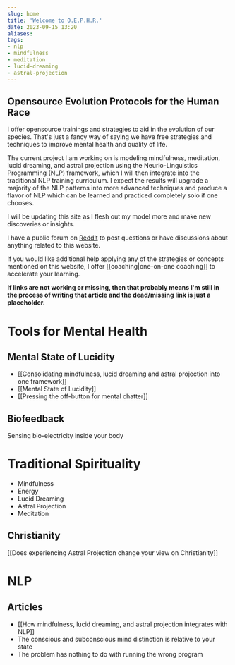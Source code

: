 ```yaml
---
slug: home
title: 'Welcome to O.E.P.H.R.'
date: 2023-09-15 13:20
aliases: 
tags: 
- nlp
- mindfulness
- meditation
- lucid-dreaming
- astral-projection
---
```

## Opensource Evolution Protocols for the Human Race

I offer opensource trainings and strategies to aid in the evolution of our species. That's just a fancy way of saying we have free strategies and techniques to improve mental health and quality of life.

The current project I am working on is modeling mindfulness, meditation, lucid dreaming, and astral projection using the Neurlo-Linguistics Programming (NLP) framework, which I will then integrate into the traditional NLP training curriculum. I expect the results will upgrade a majority of the NLP patterns into more advanced techniques and produce a flavor of NLP which can be learned and practiced completely solo if one chooses. 

I will be updating this site as I flesh out my model more and make new discoveries or insights. 

I have a public forum on [Reddit](https://www.reddit.com/r/oephr/) to post questions or have discussions about anything related to this website.

If you would like additional help applying any of the strategies or concepts mentioned on this website, I offer [[coaching|one-on-one coaching]] to accelerate your learning.

**If links are not working or missing, then that probably means I'm still in the process of writing that article and the dead/missing link is just a placeholder.**

# Tools for Mental Health

## Mental State of Lucidity
- [[Consolidating mindfulness, lucid dreaming and astral projection into one framework]]
- [[Mental State of Lucidity]]
- [[Pressing the off-button for mental chatter]]


## Biofeedback

Sensing bio-electricity inside your body



# Traditional Spirituality

- Mindfulness
- Energy
- Lucid Dreaming
- Astral Projection
- Meditation

## Christianity

[[Does experiencing Astral Projection change your view on Christianity]]


# NLP

## Articles

- [[How mindfulness, lucid dreaming, and astral projection integrates with NLP]]
- The conscious and subconscious mind distinction is relative to your state
- The problem has nothing to do with running the wrong program